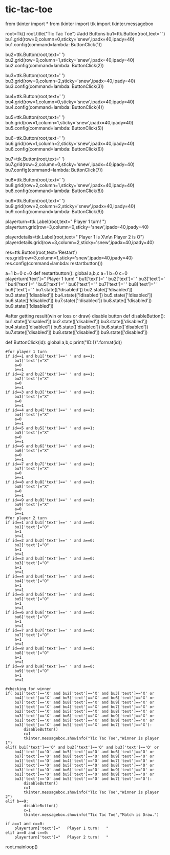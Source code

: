 # tic-tac-toe
from tkinter import *
from tkinter import ttk
import tkinter.messagebox

root=Tk()
root.title("Tic Tac Toe")
#add Buttons
bu1=ttk.Button(root,text=' ')
bu1.grid(row=0,column=0,sticky='snew',ipadx=40,ipady=40)
bu1.config(command=lambda: ButtonClick(1))

bu2=ttk.Button(root,text=' ')
bu2.grid(row=0,column=1,sticky='snew',ipadx=40,ipady=40)
bu2.config(command=lambda: ButtonClick(2))

bu3=ttk.Button(root,text=' ')
bu3.grid(row=0,column=2,sticky='snew',ipadx=40,ipady=40)
bu3.config(command=lambda: ButtonClick(3))

bu4=ttk.Button(root,text=' ')
bu4.grid(row=1,column=0,sticky='snew',ipadx=40,ipady=40)
bu4.config(command=lambda: ButtonClick(4))

bu5=ttk.Button(root,text=' ')
bu5.grid(row=1,column=1,sticky='snew',ipadx=40,ipady=40)
bu5.config(command=lambda: ButtonClick(5))

bu6=ttk.Button(root,text=' ')
bu6.grid(row=1,column=2,sticky='snew',ipadx=40,ipady=40)
bu6.config(command=lambda: ButtonClick(6))

bu7=ttk.Button(root,text=' ')
bu7.grid(row=2,column=0,sticky='snew',ipadx=40,ipady=40)
bu7.config(command=lambda: ButtonClick(7))

bu8=ttk.Button(root,text=' ')
bu8.grid(row=2,column=1,sticky='snew',ipadx=40,ipady=40)
bu8.config(command=lambda: ButtonClick(8))

bu9=ttk.Button(root,text=' ')
bu9.grid(row=2,column=2,sticky='snew',ipadx=40,ipady=40)
bu9.config(command=lambda: ButtonClick(9))

playerturn=ttk.Label(root,text="   Player 1 turn!  ")
playerturn.grid(row=3,column=0,sticky='snew',ipadx=40,ipady=40)

playerdetails=ttk.Label(root,text="    Player 1 is X\n\n    Player 2 is O")
playerdetails.grid(row=3,column=2,sticky='snew',ipadx=40,ipady=40)

res=ttk.Button(root,text='Restart')
res.grid(row=3,column=1,sticky='snew',ipadx=40,ipady=40)
res.config(command=lambda: restartbutton())

a=1
b=0
c=0
def restartbutton():
    global a,b,c
    a=1
    b=0
    c=0
    playerturn['text']="   Player 1 turn!   "
    bu1['text']=' '
    bu2['text']=' '
    bu3['text']=' '
    bu4['text']=' '
    bu5['text']=' '
    bu6['text']=' '
    bu7['text']=' '
    bu8['text']=' '
    bu9['text']=' '
    bu1.state(['!disabled'])
    bu2.state(['!disabled'])
    bu3.state(['!disabled'])
    bu4.state(['!disabled'])
    bu5.state(['!disabled'])
    bu6.state(['!disabled'])
    bu7.state(['!disabled'])
    bu8.state(['!disabled'])
    bu9.state(['!disabled'])
    
#after getting result(win or loss or draw) disable button
def disableButton():
    bu1.state(['disabled'])
    bu2.state(['disabled'])
    bu3.state(['disabled'])
    bu4.state(['disabled'])
    bu5.state(['disabled'])
    bu6.state(['disabled'])
    bu7.state(['disabled'])
    bu8.state(['disabled'])
    bu9.state(['disabled'])


def ButtonClick(id):
    global a,b,c
    print("ID:{}".format(id))

    #for player 1 turn
    if id==1 and bu1['text']==' ' and a==1:
        bu1['text']="X"
        a=0
        b+=1
    if id==2 and bu2['text']==' ' and a==1:
        bu2['text']="X"
        a=0
        b+=1
    if id==3 and bu3['text']==' ' and a==1:
        bu3['text']="X"
        a=0
        b+=1
    if id==4 and bu4['text']==' ' and a==1:
        bu4['text']="X"
        a=0
        b+=1
    if id==5 and bu5['text']==' ' and a==1:
        bu5['text']="X"
        a=0
        b+=1
    if id==6 and bu6['text']==' ' and a==1:
        bu6['text']="X"
        a=0
        b+=1
    if id==7 and bu7['text']==' ' and a==1:
        bu7['text']="X"
        a=0
        b+=1
    if id==8 and bu8['text']==' ' and a==1:
        bu8['text']="X"
        a=0
        b+=1
    if id==9 and bu9['text']==' ' and a==1:
        bu9['text']="X"
        a=0
        b+=1
    #for player 2 turn
    if id==1 and bu1['text']==' ' and a==0:
        bu1['text']="O"
        a=1
        b+=1
    if id==2 and bu2['text']==' ' and a==0:
        bu2['text']="O"
        a=1
        b+=1
    if id==3 and bu3['text']==' ' and a==0:
        bu3['text']="O"
        a=1
        b+=1
    if id==4 and bu4['text']==' ' and a==0:
        bu4['text']="O"
        a=1
        b+=1
    if id==5 and bu5['text']==' ' and a==0:
        bu5['text']="O"
        a=1
        b+=1
    if id==6 and bu6['text']==' ' and a==0:
        bu6['text']="O"
        a=1
        b+=1
    if id==7 and bu7['text']==' ' and a==0:
        bu7['text']="O"
        a=1
        b+=1
    if id==8 and bu8['text']==' ' and a==0:
        bu8['text']="O"
        a=1
        b+=1
    if id==9 and bu9['text']==' ' and a==0:
        bu9['text']="O"
        a=1
        b+=1
        
    #checking for winner   
    if( bu1['text']=='X' and bu2['text']=='X' and bu3['text']=='X' or
        bu4['text']=='X' and bu5['text']=='X' and bu6['text']=='X' or
        bu7['text']=='X' and bu8['text']=='X' and bu9['text']=='X' or
        bu1['text']=='X' and bu4['text']=='X' and bu7['text']=='X' or
        bu2['text']=='X' and bu5['text']=='X' and bu8['text']=='X' or
        bu3['text']=='X' and bu6['text']=='X' and bu9['text']=='X' or
        bu1['text']=='X' and bu5['text']=='X' and bu9['text']=='X' or
        bu3['text']=='X' and bu5['text']=='X' and bu7['text']=='X'):
            disableButton()
            c=1
            tkinter.messagebox.showinfo("Tic Tac Toe","Winner is player 1")
    elif( bu1['text']=='O' and bu2['text']=='O' and bu3['text']=='O' or
        bu4['text']=='O' and bu5['text']=='O' and bu6['text']=='O' or
        bu7['text']=='O' and bu8['text']=='O' and bu9['text']=='O' or
        bu1['text']=='O' and bu4['text']=='O' and bu7['text']=='O' or
        bu2['text']=='O' and bu5['text']=='O' and bu8['text']=='O' or
        bu3['text']=='O' and bu6['text']=='O' and bu9['text']=='O' or
        bu1['text']=='O' and bu5['text']=='O' and bu9['text']=='O' or
        bu3['text']=='O' and bu5['text']=='O' and bu7['text']=='O'):
            disableButton()
            c=1
            tkinter.messagebox.showinfo("Tic Tac Toe","Winner is player 2")
    elif b==9:
            disableButton()
            c=1
            tkinter.messagebox.showinfo("Tic Tac Toe","Match is Draw.")

    if a==1 and c==0:
        playerturn['text']="   Player 1 turn!   "
    elif a==0 and c==0:
        playerturn['text']="   Player 2 turn!   "
            
root.mainloop()

